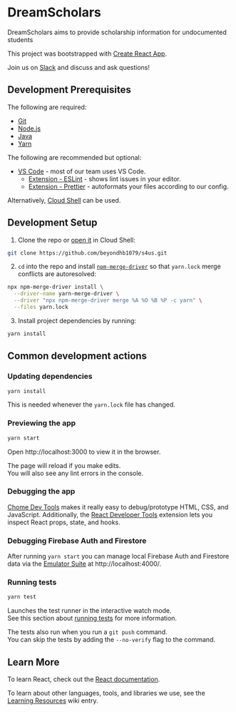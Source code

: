 # DreamScholars

DreamScholars aims to provide scholarship information for undocumented students

This project was bootstrapped with [Create React App](https://github.com/facebook/create-react-app).

Join us on [Slack](https://join.slack.com/t/newworkspace-f5y1425/shared_invite/zt-18g0dhpxt-rIEmslxdvJHAaZkLpwCC~w) and discuss and ask questions!

## Development Prerequisites

The following are required:

- [Git](https://git-scm.com/)
- [Node.js](https://nodejs.org/)
- [Java](https://www.oracle.com/java/technologies/downloads/)
- [Yarn](https://classic.yarnpkg.com/en/)

The following are recommended but optional:

- [VS Code](https://code.visualstudio.com/) - most of our team uses VS Code.
  - [Extension - ESLint](https://marketplace.visualstudio.com/items?itemName=dbaeumer.vscode-eslint) - shows lint issues in your editor.
  - [Extension - Prettier](https://marketplace.visualstudio.com/items?itemName=esbenp.prettier-vscode) - autoformats your files according to our config.

Alternatively, [Cloud Shell](https://cloud.google.com/shell) can be used.

## Development Setup

1. Clone the repo or [open it](<(https://ssh.cloud.google.com/cloudshell/editor?cloudshell_git_repo=https://github.com/beyondhb1079/s4us.git)>) in Cloud Shell:

```sh
git clone https://github.com/beyondhb1079/s4us.git
```

2. `cd` into the repo and install [`npm-merge-driver`](https://www.npmjs.com/package/npm-merge-driver) so that `yarn.lock` merge conflicts are autoresolved:

```sh
npx npm-merge-driver install \
  --driver-name yarn-merge-driver \
  --driver "npx npm-merge-driver merge %A %O %B %P -c yarn" \
  --files yarn.lock
```

3. Install project dependencies by running:

```sh
yarn install
```

## Common development actions

### Updating dependencies

```sh
yarn install
```

This is needed whenever the `yarn.lock` file has changed.

### Previewing the app

```sh
yarn start
```

Open http://localhost:3000 to view it in the browser.

The page will reload if you make edits.<br />
You will also see any lint errors in the console.

### Debugging the app

[Chome Dev Tools](https://developers.google.com/web/tools/chrome-devtools) makes it really easy to debug/prototype HTML, CSS, and JavaScript. Additionally, the [React Developer Tools](https://chrome.google.com/webstore/detail/react-developer-tools/fmkadmapgofadopljbjfkapdkoienihi?hl=en) extension lets you inspect React props, state, and hooks.

### Debugging Firebase Auth and Firestore

After running `yarn start` you can manage local Firebase Auth and Firestore data via the [Emulator Suite](https://firebase.google.com/docs/emulator-suite) at http://localhost:4000/.

### Running tests

```sh
yarn test
```

Launches the test runner in the interactive watch mode.<br />
See this section about [running tests](https://facebook.github.io/create-react-app/docs/running-tests) for more information.

The tests also run when you run a `git push` command.<br />
You can skip the tests by adding the `--no-verify` flag to the command.

## Learn More

To learn React, check out the [React documentation](https://reactjs.org/).

To learn about other languages, tools, and libraries we use, see the [Learning Resources](https://github.com/beyondhb1079/s4us/wiki/Learning-Resources) wiki entry.

